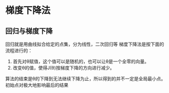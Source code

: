 # 梯度下降法
回归与梯度下降
---
回归就是用曲线拟合给定的点集，分为线性，二次回归等
梯度下降法是按下面的流程进行的：
1. 首先对θ赋值，这个值可以是随机的，也可以让θ是一个全零的向量。
2. 改变θ的值，使得J(θ)按梯度下降的方向进行减少。

算法的结束是θ的下降到无法继续下降为止，所以得到的并不一定是全局最小点。
初始点对极大地影响最后的结果